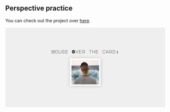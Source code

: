 ## Perspective practice

You can check out the project over [here](https://wesleyramalho.github.io/perspective-practice/ "Perspective practice").

![Layout](img/project-preview.png?raw=true "Layout")